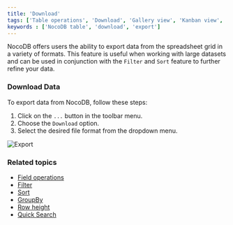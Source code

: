 ```yaml
---
title: 'Download'
tags: ['Table operations', 'Download', 'Gallery view', 'Kanban view', 'Grid view', 'CSV', 'JSON', 'Excel']
keywords : ['NocoDB table', 'download', 'export']
---
```



NocoDB offers users the ability to export data from the spreadsheet grid in a variety of formats. This feature is useful when working with large datasets and can be used in conjunction with the `Filter` and `Sort` feature to further refine your data.

### Download Data

To export data from NocoDB, follow these steps:
1. Click on the `...` button in the toolbar menu.
2. Choose the `Download` option.
3. Select the desired file format from the dropdown menu.

![Export](/img/v2/table-operations/download.png)

### Related topics
- [Field operations](field-operations)
- [Filter](filter)
- [Sort](sort)
- [GroupBy](group-by)
- [Row height](row-height)
- [Quick Search](search)
